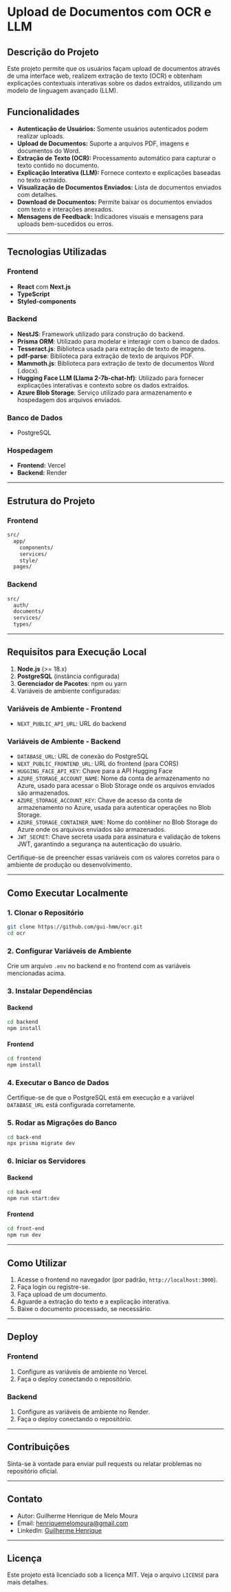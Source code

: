 # Upload de Documentos com OCR e LLM

## Descrição do Projeto
Este projeto permite que os usuários façam upload de documentos através de uma interface web, realizem extração de texto (OCR) e obtenham explicações contextuais interativas sobre os dados extraídos, utilizando um modelo de linguagem avançado (LLM).

## Funcionalidades
- **Autenticação de Usuários:** Somente usuários autenticados podem realizar uploads.
- **Upload de Documentos:** Suporte a arquivos PDF, imagens e documentos do Word.
- **Extração de Texto (OCR):** Processamento automático para capturar o texto contido no documento.
- **Explicação Interativa (LLM):** Fornece contexto e explicações baseadas no texto extraído.
- **Visualização de Documentos Enviados:** Lista de documentos enviados com detalhes.
- **Download de Documentos:** Permite baixar os documentos enviados com texto e interações anexados.
- **Mensagens de Feedback:** Indicadores visuais e mensagens para uploads bem-sucedidos ou erros.

---

## Tecnologias Utilizadas
### Frontend
- **React** com **Next.js**
- **TypeScript**
- **Styled-components**

### Backend
- **NestJS**: Framework utilizado para construção do backend.
- **Prisma ORM**: Utilizado para modelar e interagir com o banco de dados.
- **Tesseract.js**: Biblioteca usada para extração de texto de imagens.
- **pdf-parse**: Biblioteca para extração de texto de arquivos PDF.
- **Mammoth.js**: Biblioteca para extração de texto de documentos Word (.docx).
- **Hugging Face LLM (Llama 2-7b-chat-hf)**: Utilizado para fornecer explicações interativas e contexto sobre os dados extraídos.
- **Azure Blob Storage**: Serviço utilizado para armazenamento e hospedagem dos arquivos enviados.

### Banco de Dados
- PostgreSQL

### Hospedagem
- **Frontend:** Vercel
- **Backend:** Render

---

## Estrutura do Projeto
### Frontend
```bash
src/
  app/
    components/
    services/
    style/
  pages/
```

### Backend
```bash
src/
  auth/
  documents/
  services/
  types/
```

---

## Requisitos para Execução Local
1. **Node.js** (>= 18.x)
2. **PostgreSQL** (instância configurada)
3. **Gerenciador de Pacotes**: npm ou yarn
4. Variáveis de ambiente configuradas:

### Variáveis de Ambiente - Frontend
- `NEXT_PUBLIC_API_URL`: URL do backend

### Variáveis de Ambiente - Backend
- `DATABASE_URL`: URL de conexão do PostgreSQL
- `NEXT_PUBLIC_FRONTEND_URL`: URL do frontend (para CORS)
- `HUGGING_FACE_API_KEY`: Chave para a API Hugging Face
- `AZURE_STORAGE_ACCOUNT_NAME`: Nome da conta de armazenamento no Azure, usado para acessar o Blob Storage onde os arquivos enviados são armazenados.
- `AZURE_STORAGE_ACCOUNT_KEY`: Chave de acesso da conta de armazenamento no Azure, usada para autenticar operações no Blob Storage.
- `AZURE_STORAGE_CONTAINER_NAME`: Nome do contêiner no Blob Storage do Azure onde os arquivos enviados são armazenados.
- `JWT_SECRET`: Chave secreta usada para assinatura e validação de tokens JWT, garantindo a segurança na autenticação do usuário.

Certifique-se de preencher essas variáveis com os valores corretos para o ambiente de produção ou desenvolvimento.

---

## Como Executar Localmente

### 1. Clonar o Repositório
```bash
git clone https://github.com/gui-hmm/ocr.git
cd ocr
```

### 2. Configurar Variáveis de Ambiente
Crie um arquivo `.env` no backend e no frontend com as variáveis mencionadas acima.

### 3. Instalar Dependências
#### Backend
```bash
cd backend
npm install
```

#### Frontend
```bash
cd frontend
npm install
```

### 4. Executar o Banco de Dados
Certifique-se de que o PostgreSQL está em execução e a variável `DATABASE_URL` está configurada corretamente.

### 5. Rodar as Migrações do Banco
```bash
cd back-end
npx prisma migrate dev
```

### 6. Iniciar os Servidores
#### Backend
```bash
cd back-end
npm run start:dev
```

#### Frontend
```bash
cd front-end
npm run dev
```

---

## Como Utilizar
1. Acesse o frontend no navegador (por padrão, `http://localhost:3000`).
2. Faça login ou registre-se.
3. Faça upload de um documento.
4. Aguarde a extração do texto e a explicação interativa.
5. Baixe o documento processado, se necessário.

---

## Deploy
### Frontend
1. Configure as variáveis de ambiente no Vercel.
2. Faça o deploy conectando o repositório.

### Backend
1. Configure as variáveis de ambiente no Render.
2. Faça o deploy conectando o repositório.

---

## Contribuições
Sinta-se à vontade para enviar pull requests ou relatar problemas no repositório oficial.

---

## Contato
- Autor: Guilherme Henrique de Melo Moura
- Email: henriquemelomoura@gmail.com
- LinkedIn: [Guilherme Henrique](https://linkedin.com/in/guilherme-henrique-mm)

---

## Licença
Este projeto está licenciado sob a licença MIT. Veja o arquivo `LICENSE` para mais detalhes.
